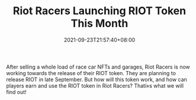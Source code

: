 ﻿---
title: "Riot Racers Launching RIOT Token This Month"
date: 2021-09-23T21:57:40+08:00
lastmod: 2021-09-23T16:45:40+08:00
draft: false
authors: ["Maisie"]
description: "After selling a whole load of race car NFTs and garages, Riot Racers is now working towards the release of their RIOT token. They are planning to release RIOT in late September. But how will this token work, and how can players earn and use the RIOT token in Riot Racers? Thatí»s what we will find out!"
featuredImage: "riot-racers-launching-riot-token-this-month.png"
tags: ["Virtual World","Play to Earn"]
categories: ["news"]
news: ["Virtual World"]
weight: 
lightgallery: true
pinned: false
recommend: false
recommend1: false
---

After selling a whole load of race car NFTs and garages, Riot Racers is now working towards the release of their RIOT token. They are planning to release RIOT in late September. But how will this token work, and how can players earn and use the RIOT token in Riot Racers? Thatí»s what we will find out!

<!--more-->


